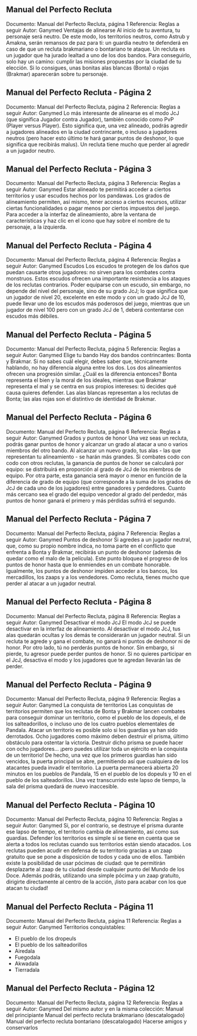 ## Manual del Perfecto Recluta
Documento: Manual del Perfecto Recluta, página 1
Referencia: Reglas a seguir
Autor: Ganymed
Ventajas de alinearse
Al inicio de tu aventura, tu personaje será neutro. De este modo, los territorios neutros, como Astrub y Amakna, serán remansos de paz para ti: un guardia neutro te defenderá en caso de que un recluta brakmariano o bontariano te ataque.
Un recluta es un jugador que ha jurado lealtad a uno de los dos bandos. Para conseguirlo, solo hay un camino: cumplir las misiones propuestas por la ciudad de tu elección. Si lo consigues, unas bonitas alas blancas (Bonta) o rojas (Brakmar) aparecerán sobre tu personaje.

## Manual del Perfecto Recluta - Página 2
Documento: Manual del Perfecto Recluta, página 2
Referencia: Reglas a seguir
Autor: Ganymed
Lo más interesante de alinearse es el modo JcJ (que significa Jugador contra Jugador),  también conocido como PvP (Player versus Player).
Esto significa que, una vez alineado, podrás agredir a jugadores alineados en la ciudad contrincante, o incluso a jugadores neutros (pero hacer esto último te hará ganar puntos de deshonor, lo que significa que recibirás malus). Un recluta tiene mucho que perder al agredir a un jugador neutro.

## Manual del Perfecto Recluta - Página 3
Documento: Manual del Perfecto Recluta, página 3
Referencia: Reglas a seguir
Autor: Ganymed
Estar alineado te permitirá acceder a ciertos territorios y usar escudos hechos por los pandawas. Los grados de alineamiento permiten, así mismo, tener acceso a ciertos recursos, utilizar ciertas funcionalidades o pagar menos por ciertos impuestos del juego.
Para acceder a la interfaz de alineamiento, abre la ventana de características y haz clic en el icono que hay sobre el nombre de tu personaje, a la izquierda.

## Manual del Perfecto Recluta - Página 4
Documento: Manual del Perfecto Recluta, página 4
Referencia: Reglas a seguir
Autor: Ganymed
Escudos
Los escudos te protegen de los daños que puedan causarte otros jugadores: no sirven para los combates contra monstruos. Estos escudos ofrecen una importante resistencia a los ataques de los reclutas contrarios.
Poder equiparse con un escudo, sin embargo, no depende del nivel del personaje, sino de su grado JcJ; lo que significa que un jugador de nivel 20, excelente en este modo y con un grado JcJ de 10, puede llevar uno de los escudos más poderosos del juego, mientras que un jugador de nivel 100 pero con un grado JcJ de 1, deberá contentarse con escudos más débiles.

## Manual del Perfecto Recluta - Página 5
Documento: Manual del Perfecto Recluta, página 5
Referencia: Reglas a seguir
Autor: Ganymed
Elige tu bando
Hay dos bandos contrincantes: Bonta y Brakmar. Si no sabes cuál elegir, debes saber que, técnicamente hablando, no hay diferencia alguna entre los dos.
Los dos alineamientos ofrecen una progresión similar. ¿Cuál es la diferencia entonces? Bonta representa el bien y la moral de los ideales, mientras que Brakmar representa el mal y se centra en sus propios intereses: tú decides qué causa quieres defender.
Las alas blancas representan a los reclutas de Bonta; las alas rojas son el distintivo de identidad de Brakmar.

## Manual del Perfecto Recluta - Página 6
Documento: Manual del Perfecto Recluta, página 6
Referencia: Reglas a seguir
Autor: Ganymed
Grados y puntos de honor
Una vez seas un recluta, podrás ganar puntos de honor y alcanzar un grado al atacar a uno o varios miembros del otro bando. Al alcanzar un nuevo grado, tus alas - las que representan tu alineamiento - se harán más grandes.
Si combates codo con codo con otros reclutas, la ganancia de puntos de honor se calculará por equipo: se distribuirá en proporción al grado de JcJ de los miembros de equipo.
Por otra parte, esta ganancia será mayor o menor en función de la diferencia de grado de equipo (que corresponde a la suma de los grados de JcJ de cada uno de los jugadores) entre ganadores y perdedores. Cuanto más cercano sea el grado del equipo vencedor al grado del perdedor, más puntos de honor ganará el primero y más pérdidas sufrirá el segundo.

## Manual del Perfecto Recluta - Página 7
Documento: Manual del Perfecto Recluta, página 7
Referencia: Reglas a seguir
Autor: Ganymed
Puntos de deshonor
Si agredes a un jugador neutral, que, como su propio nombre indica, no toma parte en el conflicto que enfrenta a Bonta y Brakmar, recibirás un punto de deshonor (además de quedar como el malo de la película).
Este punto bloquea el progreso de los puntos de honor hasta que lo enmiendes en un combate honorable.
Igualmente, los puntos de deshonor impiden acceder a los bancos, los mercadillos, los zaaps y a los vendedores.
Como recluta, tienes mucho que perder al atacar a un jugador neutral.

## Manual del Perfecto Recluta - Página 8
Documento: Manual del Perfecto Recluta, página 8
Referencia: Reglas a seguir
Autor: Ganymed
Desactivar el modo JcJ
El modo JcJ se puede desactivar en la interfaz de alineamiento. Al desactivar el modo JcJ, tus alas quedarán ocultas y los demás te considerarán un jugador neutral.
Si un recluta te agrede y gana el combate, no ganará ni puntos de deshonor ni de honor. Por otro lado, tú no perderás puntos de honor. Sin embargo, si pierde, tu agresor puede perder puntos de honor.
Si no quieres participar en el JcJ, desactiva el modo y los jugadores que te agredan llevarán las de perder.

## Manual del Perfecto Recluta - Página 9
Documento: Manual del Perfecto Recluta, página 9
Referencia: Reglas a seguir
Autor: Ganymed
La conquista de territorios
Las conquistas de territorios permiten que los reclutas de Bonta y Brakmar lancen combates para conseguir dominar un territorio, como el pueblo de los dopeuls, el de los salteadorillos, o incluso uno de los cuatro pueblos elementales de Pandala. Atacar un territorio es posible solo si los guardias ya han sido derrotados. Ocho jugadores como máximo deben destruir el prisma, último obstáculo para ostentar la victoria. Destruir dicho prisma se puede hacer con ocho jugadores... ¡pero puedes utilizar toda un ejército en la conquista de un territorio!
De hecho, una vez que los primeros guardias han sido vencidos, la puerta principal se abre, permitiendo así que cualquiera de los atacantes pueda invadir el territorio.
La puerta permanecerá abierta 20 minutos en los pueblos de Pandala, 15 en el pueblo de los dopeuls y 10 en el pueblo de los salteadorillos.
Una vez transcurrido este lapso de tiempo, la sala del prisma quedará de nuevo inaccesible.

## Manual del Perfecto Recluta - Página 10
Documento: Manual del Perfecto Recluta, página 10
Referencia: Reglas a seguir
Autor: Ganymed
Si, por el contrario, se destruye el prisma durante ese lapso de tiempo, el territorio cambia de alineamiento, así como sus guardias.
Defender los territorios es simple si se tiene en cuenta que se alerta a todos los reclutas cuando sus territorios están siendo atacados. Los reclutas pueden acudir en defensa de su territorio gracias a un zaap gratuito que se pone a disposición de todos y cada uno de ellos.
También existe la posibilidad de usar pócimas de ciudad: que te permitirán desplazarte al zaap de tu ciudad desde cualquier punto del Mundo de los Doce. Además podrás, utilizando una simple pócima y un zaap gratuito, dirigirte directamente al centro de la acción, ¡listo para acabar con los que atacan tu ciudad!

## Manual del Perfecto Recluta - Página 11
Documento: Manual del Perfecto Recluta, página 11
Referencia: Reglas a seguir
Autor: Ganymed
Territorios conquistables:
- El pueblo de los dropeuls
- El pueblo de los salteadorillos
- Airedala
- Fuegodala
- Akwadala
- Tierradala

## Manual del Perfecto Recluta - Página 12
Documento: Manual del Perfecto Recluta, página 12
Referencia: Reglas a seguir
Autor: Ganymed
Del mismo autor y en la misma colección:
Manual del principiante
Manual del perfecto recluta brakmariano (descatalogado)
Manual del perfecto recluta bontariano (descatalogado)
Hacerse amigos y conservarlos
